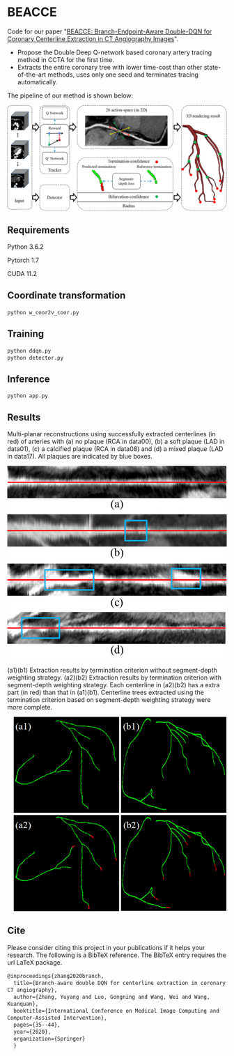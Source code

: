 # BEACCE

Code for our paper "[BEACCE: Branch-Endpoint-Aware Double-DQN for Coronary Centerline Extraction in CT Angiography Images](https://link.springer.com/chapter/10.1007/978-3-030-59725-2_4)". 

- Propose the Double Deep Q-network based coronary artery tracing method in CCTA for the first time.
- Extracts the entire coronary tree with lower time-cost than other state-of-the-art methods, uses only one seed and terminates tracing automatically.

The pipeline of our method is shown below:

<p align="center">
    <img src="framework.png"> 



## Requirements

Python 3.6.2

Pytorch 1.7

CUDA 11.2

## Coordinate transformation

```
python w_coor2v_coor.py
```
    
## Training

```
python ddqn.py
python detector.py

```

## Inference

```
python app.py
```
    
## Results

Multi-planar reconstructions using successfully extracted centerlines (in red) of arteries with (a) no plaque (RCA in data00), (b) a soft plaque (LAD in data01), (c) a calcified plaque (RCA in data08) and (d) a mixed plaque (LAD in data17). All plaques are indicated by blue boxes.

<p align="center">
    <img src="fig7.png">
</p>

(a1)(b1) Extraction results by termination criterion without segment-depth weighting strategy. (a2)(b2) Extraction results by termination criterion with segment-depth weighting strategy. Each centerline in (a2)(b2) has a extra part (in red) than that in (a1)(b1). Centerline trees extracted using the termination criterion based on segment-depth weighting strategy were more complete.

<p align="center">
    <img src="fig8.png"> 
</p>

## Cite

Please consider citing this project in your publications if it helps your research. The following is a BibTeX reference. The BibTeX entry requires the url LaTeX package.

    @inproceedings{zhang2020branch,
      title={Branch-aware double DQN for centerline extraction in coronary CT angiography},
      author={Zhang, Yuyang and Luo, Gongning and Wang, Wei and Wang, Kuanquan},
      booktitle={International Conference on Medical Image Computing and Computer-Assisted Intervention},
      pages={35--44},
      year={2020},
      organization={Springer}
      }
